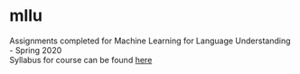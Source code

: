 # mllu
Assignments completed for Machine Learning for Language Understanding - Spring 2020  
Syllabus for course can be found [here](https://docs.google.com/document/d/1EsKTFDOJ0DksxkC5tnCNjkqCM_3UB1Q2MbYY4OHQkB0/edit)
